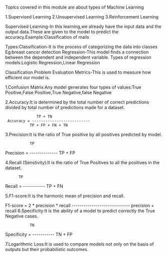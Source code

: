 Topics covered in this module are about types of Machine Learning

1.Supervised  Learning
2.Unsupervised  Learning
3.Reinforcement Learning

Supervised  Learning-In this learning,we already have the input data and the output data.These are given to the model to predict the accuracy.Example:Classification of mails

Types:Classification-It is the process of categorizing the data into classes Eg:breast cancer detection
      Regression-This model finds a connection between the dependent and independent variable.
      Types of regression models:Logistic Regression,Linear Regression
      
Classification Problem Evaluation Metrics-This is used to measure how efficient our model is.

1.Confusion Matrix:Any  model generates four types of values:True Positive,False Positive,True Negative,false Negative

2.Accuracy:It is determined by the total number of correct predictions divided by total number of predictions made for a dataset.

                  TP + TN
     Accuracy = -------------------------- 
               TP + FP + FN + TN     
3.Precision:It is the ratio of True positive by all positives predicted by model.

               TP 
Precision = --------------
               TP + FP   
               
4.Recall (Senstivity):It is  the ratio of True Positives to all the positives in the dataset.

          TP 
Recall = -----------
           TP + FN  
           
5.F1-score:It is the harmonic mean of precision and recall.

F1-score =      2 * precision * recall 
            -----------------------------
                precision + recall
6.Specificity:It is the ability of a model to predict correctly the True Negative cases.
 
               TN 
Specificity = -----------
               TN + FP   
               
7.Logarithmic Loss:It is used to compare models not only on the basis of outputs but their probabilistic outcomes.
